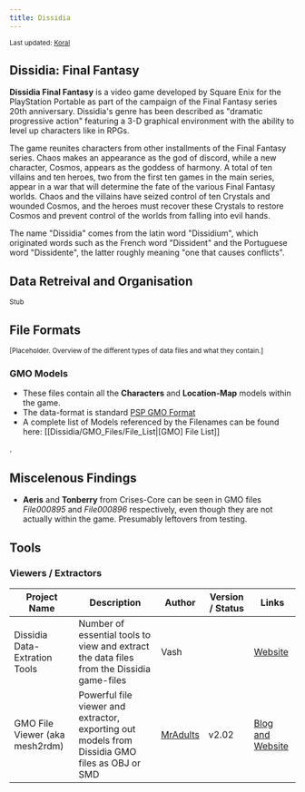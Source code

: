 ```yaml
---
title: Dissidia
---
```


<small> Last updated: [Koral](User:Koral.md) </small>

  

## Dissidia: Final Fantasy

**Dissidia Final Fantasy** is a video game developed by Square Enix for the PlayStation Portable as part of the campaign of the Final Fantasy series 20th anniversary. Dissidia's genre has been described as "dramatic progressive action" featuring a 3-D graphical environment with the ability to level up characters like in RPGs.

The game reunites characters from other installments of the Final Fantasy series. Chaos makes an appearance as the god of discord, while a new character, Cosmos, appears as the goddess of harmony. A total of ten villains and ten heroes, two from the first ten games in the main series, appear in a war that will determine the fate of the various Final Fantasy worlds. Chaos and the villains have seized control of ten Crystals and wounded Cosmos, and the heroes must recover these Crystals to restore Cosmos and prevent control of the worlds from falling into evil hands.

The name "Dissidia" comes from the latin word "Dissidium", which originated words such as the French word "Dissident" and the Portuguese word "Dissidente", the latter roughly meaning "one that causes conflicts".

  

## Data Retreival and Organisation

<small>Stub</small>

  

## File Formats

<small>\[Placeholder. Overview of the different types of data files and what they contain.\]</small>

  

### GMO Models

- These files contain all the **Characters** and **Location-Map** models within the game.
- The data-format is standard [PSP GMO Format](PSP/GMO_Format.md)
- A complete list of Models referenced by the Filenames can be found here: \[\[Dissidia/GMO_Files/File_List\|\[GMO\] File List\]\]

.

## Miscelenous Findings

- **Aeris** and **Tonberry** from Crises-Core can be seen in GMO files *File000895* and *File000896* respectively, even though they are not actually within the game. Presumably leftovers from testing.

## Tools

### Viewers / Extractors

| Project Name | Description | Author | Version / Status | Links |
|----|----|----|----|----|
| Dissidia Data-Extration Tools | Number of essential tools to view and extract the data files from the Dissidia game-files | Vash |  | [Website](http://www.alucard.cc/) |
| GMO File Viewer (aka mesh2rdm) | Powerful file viewer and extractor, exporting out models from Dissidia GMO files as OBJ or SMD | [MrAdults](http://forums.qhimm.com/index.php?action=profile;u=3607) | v2.02 | [Blog and Website](http://www.richwhitehouse.com/index.php?postid=35) |
